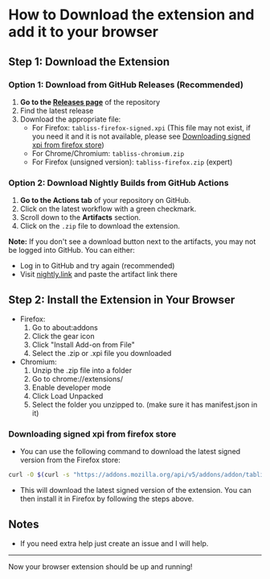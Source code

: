 # How to Download the extension and add it to your browser

## Step 1: Download the Extension

### Option 1: Download from GitHub Releases (Recommended)

1. **Go to the [Releases page](https://github.com/BookCatKid/TablissNG/releases)** of the repository
2. Find the latest release
3. Download the appropriate file:
   - For Firefox: `tabliss-firefox-signed.xpi` (This file may not exist, if you need it and it is not available, please see [Downloading signed xpi from firefox store](#Downloading-signed-xpi-from-firefox-store))
   - For Chrome/Chromium: `tabliss-chromium.zip`
   - For Firefox (unsigned version): `tabliss-firefox.zip` (expert)

### Option 2: Download Nightly Builds from GitHub Actions

1. **Go to the Actions tab** of your repository on GitHub.
2. Click on the latest workflow with a green checkmark.
3. Scroll down to the **Artifacts** section.
4. Click on the `.zip` file to download the extension.

**Note:** If you don't see a download button next to the artifacts, you may not be logged into GitHub. You can either:

- Log in to GitHub and try again (recommended)
- Visit [nightly.link](https://nightly.link) and paste the artifact link there

## Step 2: Install the Extension in Your Browser

- Firefox:
  1. Go to  about\:addons
  2. Click the gear icon
  3. Click "Install Add-on from File"
  4. Select the .zip or .xpi file you downloaded
- Chromium:
  1. Unzip the .zip file into a folder
  2. Go to chrome://extensions/
  3. Enable developer mode
  4. Click Load Unpacked
  5. Select the folder you unzipped to. (make sure it has manifest.json in it)

### Downloading signed xpi from firefox store

- You can use the following command to download the latest signed version from the Firefox store:
```sh
curl -O $(curl -s "https://addons.mozilla.org/api/v5/addons/addon/tablissng/" | jq -r ".current_version.file.url")
```
- This will download the latest signed version of the extension. You can then install it in Firefox by following the steps above.

## Notes

- If you need extra help just create an issue and I will help.

---

Now your browser extension should be up and running!
